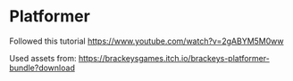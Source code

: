 # Platformer

Followed this tutorial https://www.youtube.com/watch?v=2gABYM5M0ww

Used assets from: https://brackeysgames.itch.io/brackeys-platformer-bundle?download
